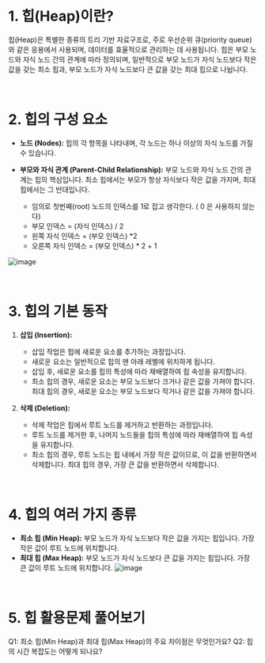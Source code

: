 # 1. 힙(Heap)이란?
힙(Heap)은 특별한 종류의 트리 기반 자료구조로, 주로 우선순위 큐(priority queue)와 같은 응용에서 사용되며, 데이터를 효율적으로 관리하는 데 사용됩니다. 힙은 부모 노드와 자식 노드 간의 관계에 따라 정의되며, 일반적으로 부모 노드가 자식 노드보다 작은 값을 갖는 최소 힙과, 부모 노드가 자식 노드보다 큰 값을 갖는 최대 힙으로 나뉩니다.

<br>

# 2. 힙의 구성 요소

- **노드 (Nodes):** 힙의 각 항목을 나타내며, 각 노드는 하나 이상의 자식 노드를 가질 수 있습니다.
- **부모와 자식 관계 (Parent-Child Relationship):** 부모 노드와 자식 노드 간의 관계는 힙의 핵심입니다. 최소 힙에서는 부모가 항상 자식보다 작은 값을 가지며, 최대 힙에서는 그 반대입니다.
  
  - 임의로 첫번째(root) 노드의 인덱스를 1로 잡고 생각한다. ( 0 은 사용하지 않는다)
  - 부모 인덱스 = (자식 인덱스) / 2
  - 왼쪽 자식 인덱스 = (부모 인덱스) *2
  - 오른쪽 자식 인덱스 = (부모 인덱스) * 2 + 1
 
    
![image](https://github.com/mic050r/2023-TIL_DS-study/assets/103114387/cb62c7b0-63b4-4174-a1cd-6ada691784db)

<br>

# 3. 힙의 기본 동작
1. **삽입 (Insertion):**
   - 삽입 작업은 힙에 새로운 요소를 추가하는 과정입니다.
   - 새로운 요소는 일반적으로 힙의 맨 아래 레벨에 위치하게 됩니다.
   - 삽입 후, 새로운 요소를 힙의 특성에 따라 재배열하여 힙 속성을 유지합니다.
   - 최소 힙의 경우, 새로운 요소는 부모 노드보다 크거나 같은 값을 가져야 합니다. 최대 힙의 경우, 새로운 요소는 부모 노드보다 작거나 같은 값을 가져야 합니다.
   
2. **삭제 (Deletion):**
   - 삭제 작업은 힙에서 루트 노드를 제거하고 반환하는 과정입니다.
   - 루트 노드를 제거한 후, 나머지 노드들을 힙의 특성에 따라 재배열하여 힙 속성을 유지합니다.
   - 최소 힙의 경우, 루트 노드는 힙 내에서 가장 작은 값이므로, 이 값을 반환하면서 삭제합니다. 최대 힙의 경우, 가장 큰 값을 반환하면서 삭제합니다.

<br>

# 4. 힙의 여러 가지 종류
- **최소 힙 (Min Heap):** 부모 노드가 자식 노드보다 작은 값을 가지는 힙입니다. 가장 작은 값이 루트 노드에 위치합니다.
- **최대 힙 (Max Heap):** 부모 노드가 자식 노드보다 큰 값을 가지는 힙입니다. 가장 큰 값이 루트 노드에 위치합니다.
![image](https://github.com/mic050r/2023-TIL_DS-study/assets/103114387/50f7056d-59ff-406f-bb34-855300f3f70e)

<br>

# 5. 힙 활용문제 풀어보기
Q1: 최소 힙(Min Heap)과 최대 힙(Max Heap)의 주요 차이점은 무엇인가요?
Q2: 힙의 시간 복잡도는 어떻게 되나요?
